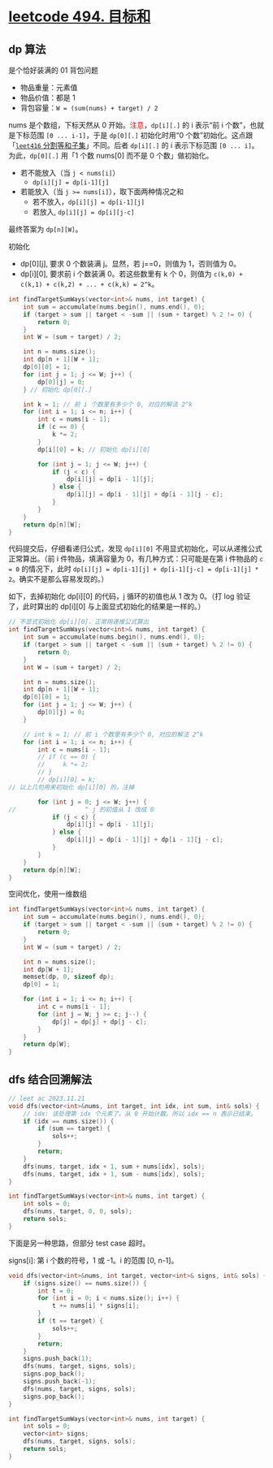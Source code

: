 # [leetcode 494. 目标和](https://leetcode.cn/problems/target-sum/)

## dp 算法
是个恰好装满的 01 背包问题
* 物品重量：元素值
* 物品价值：都是 1
* 背包容量：`W = (sum(nums) + target) / 2`

nums 是个数组，下标天然从 0 开始。<font color="red">注意</font>，`dp[i][.]` 的 i 表示“前 i 个数”，也就是下标范围 `[0 ... i-1]`，于是 `dp[0][.]` 初始化时用“0 个数”初始化。这点跟「[`leet416` 分割等和子集](背包-1-01背包恰好装满-分割等和子集-leet416.md)」不同。后者 `dp[i][.]` 的 i 表示下标范围 `[0 ... i]`。为此，`dp[0][.]` 用「1 个数 nums[0] 而不是 0 个数」做初始化。

* 若不能放入（当 `j < nums[i]`）
  * `dp[i][j] = dp[i-1][j]`
* 若能放入（当 `j >= nums[i]`），取下面两种情况之和
  * 若不放入，`dp[i][j] = dp[i-1][j]`
  * 若放入, `dp[i][j] = dp[i][j-c]`

最终答案为 `dp[n][W]`。

初始化
* dp[0][j], 要求 0 个数装满 j。显然，若 j==0，则值为 1，否则值为 0。
* dp[i][0], 要求前 i 个数装满 0。若这些数里有 k 个 0，则值为 `c(k,0) + c(k,1) + c(k,2) + ... + c(k,k) = 2^k`。

```cpp
int findTargetSumWays(vector<int>& nums, int target) {
    int sum = accumulate(nums.begin(), nums.end(), 0);
    if (target > sum || target < -sum || (sum + target) % 2 != 0) {
        return 0;
    }
    int W = (sum + target) / 2;

    int n = nums.size();
    int dp[n + 1][W + 1];
    dp[0][0] = 1;
    for (int j = 1; j <= W; j++) {
        dp[0][j] = 0;
    } // 初始化 dp[0][.]

    int k = 1; // 前 i 个数里有多少个 0, 对应的解法 2^k
    for (int i = 1; i <= n; i++) {
        int c = nums[i - 1];
        if (c == 0) {
            k *= 2;
        }
        dp[i][0] = k; // 初始化 dp[i][0]

        for (int j = 1; j <= W; j++) {
            if (j < c) {
                dp[i][j] = dp[i - 1][j];
            } else {
                dp[i][j] = dp[i - 1][j] + dp[i - 1][j - c];
            }
        }
    }
    return dp[n][W];
}
```

代码提交后，仔细看递归公式，发现 `dp[i][0]` 不用显式初始化，可以从递推公式正常算出。（前 i 件物品，填满容量为 0，有几种方式：只可能是在第 i 件物品的 `c = 0` 的情况下，此时 `dp[i][j] = dp[i-1][j] + dp[i-1][j-c] = dp[i-1][j] * 2`。确实不是那么容易发现的。）

如下，去掉初始化 dp[i][0] 的代码，j 循环的初值也从 1 改为 0。（打 log 验证了，此时算出的 dp[i][0] 与上面显式初始化的结果是一样的。）

```cpp
// 不显式初始化 dp[i][0]，正常用递推公式算出
int findTargetSumWays(vector<int>& nums, int target) {
    int sum = accumulate(nums.begin(), nums.end(), 0);
    if (target > sum || target < -sum || (sum + target) % 2 != 0) {
        return 0;
    }
    int W = (sum + target) / 2;

    int n = nums.size();
    int dp[n + 1][W + 1];
    dp[0][0] = 1;
    for (int j = 1; j <= W; j++) {
        dp[0][j] = 0;
    }

    // int k = 1; // 前 i 个数里有多少个 0, 对应的解法 2^k
    for (int i = 1; i <= n; i++) {
        int c = nums[i - 1];
        // if (c == 0) {
        //     k *= 2;
        // }
        // dp[i][0] = k;
// 以上几句用来初始化 dp[i][0] 的，注掉

        for (int j = 0; j <= W; j++) {
//                   ^ j 的初值从 1 改成 0
            if (j < c) {
                dp[i][j] = dp[i - 1][j];
            } else {
                dp[i][j] = dp[i - 1][j] + dp[i - 1][j - c];
            }
        }
    }
    return dp[n][W];
}
```

空间优化，使用一维数组
```cpp
int findTargetSumWays(vector<int>& nums, int target) {
    int sum = accumulate(nums.begin(), nums.end(), 0);
    if (target > sum || target < -sum || (sum + target) % 2 != 0) {
        return 0;
    }
    int W = (sum + target) / 2;

    int n = nums.size();
    int dp[W + 1];
    memset(dp, 0, sizeof dp);
    dp[0] = 1;

    for (int i = 1; i <= n; i++) {
        int c = nums[i - 1];
        for (int j = W; j >= c; j--) {
            dp[j] = dp[j] + dp[j - c];
        }
    }
    return dp[W];
}
```

## dfs 结合回溯解法

```cpp
// leet ac 2023.11.21
void dfs(vector<int>&nums, int target, int idx, int sum, int& sols) {
    // idx: 该处理第 idx 个元素了。从 0 开始计数。所以 idx == n 表示已结束。
    if (idx == nums.size()) {
        if (sum == target) {
            sols++;
        }
        return;
    }
    dfs(nums, target, idx + 1, sum + nums[idx], sols);
    dfs(nums, target, idx + 1, sum - nums[idx], sols);
}

int findTargetSumWays(vector<int>& nums, int target) {
    int sols = 0;
    dfs(nums, target, 0, 0, sols);
    return sols;
}
```

下面是另一种思路，但部分 test case 超时。

signs[i]: 第 i 个数的符号，1 或 -1。i 的范围 [0, n-1]。

```cpp
void dfs(vector<int>&nums, int target, vector<int>& signs, int& sols) {
    if (signs.size() == nums.size()) {
        int t = 0;
        for (int i = 0; i < nums.size(); i++) {
            t += nums[i] * signs[i];
        }
        if (t == target) {
            sols++;
        }
        return;
    }
    signs.push_back(1);
    dfs(nums, target, signs, sols);
    signs.pop_back();
    signs.push_back(-1);
    dfs(nums, target, signs, sols);
    signs.pop_back();
}

int findTargetSumWays(vector<int>& nums, int target) {
    int sols = 0;
    vector<int> signs;
    dfs(nums, target, signs, sols);
    return sols;
}
```